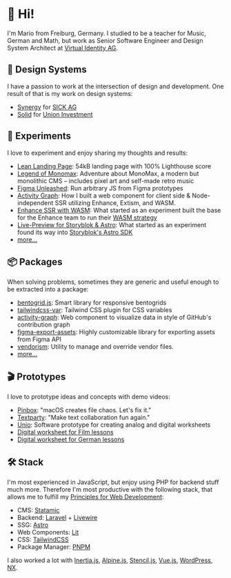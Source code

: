 # 👋 Hi!

I'm Mario from Freiburg, Germany. I studied to be a teacher for Music, German and Math, but work as Senior Software Engineer and Design System Architect at [Virtual Identity AG](https://www.virtual-identity.com/).

## 🎨 Design Systems

I have a passion to work at the intersection of design and development. One result of that is my work on design systems:

-   [Synergy](https://github.com/synergy-design-system/synergy-design-system) for [SICK AG](https://www.sick.com)
-   [Solid](https://github.com/solid-design-system/solid) for [Union Investment](https://www.union-investment.de)

## 🧪 Experiments

I love to experiment and enjoy sharing my thoughts and results:

-   [Lean Landing Page](https://leanlandingpage.mariohamann.com): 54kB landing page with 100% Lighthouse score
-   [Legend of Monomax](https://legend-of-monomax.mariohamann.com): Adventure about MonoMax, a modern but monolithic CMS – includes pixel art and self-made retro music
-   [Figma Unleashed](https://indieweb.social/@mariohamann/112416525138793601): Run arbitrary JS from Figma prototypes
-   [Activity Graph](https://mariohamann.com/activity-graph-component): How I built a web component for client side & Node-independent SSR utilizing Enhance, Extism, and WASM.
-   [Enhance SSR with WASM](https://github.com/mariohamann/enhance-ssr-wasm/tree/experiment/extism): What started as an experiment built the base for the Enhance team to run their [WASM strategy](https://enhance.dev/wasm)
-   [Live-Preview for Storyblok & Astro](https://github.com/mariohamann/storyblok-astro-live-preview-demo): What started as an experiment found its way into [Storyblok's Astro SDK](https://www.storyblok.com/mp/announcing-live-preview-for-storyblok-astro)
-   [more...](https://mariohamann.com)

## 📦 Packages

When solving problems, sometimes they are generic and useful enough to be extracted into a package:

-   [bentogrid.js](https://bentogrid.mariohamann.com/): Smart library for responsive bentogrids
-   [tailwindcss-var](https://tailwindcss-var.mariohamann.com): Tailwind CSS plugin for CSS variables
-   [activity-graph](https://mariohamann.github.io/activity-graph/): Web component to visualize data in style of GitHub's contribution graph
-   [figma-export-assets](https://github.com/mariohamann/figma-export-assets): Highly customizable library for exporting assets from Figma API
-   [vendorism](https://www.npmjs.com/package/vendorism): Utility to manage and override vendor files.
-   [more...](https://www.npmjs.com/~mariohamann)

## 🎬 Prototypes

I love to prototype ideas and concepts with demo videos:

-   [Pinbox](https://youtu.be/_EvJXlsVlek): "macOS creates file chaos. Let's fix it."
-   [Textparty](https://youtu.be/6-oYVz9a5RI): "Make text collaboration fun again."
-   [Unio](https://youtu.be/HgpBjrpMKlE): Software prototype for creating analog and digital worksheets
-   [Digital worksheet for Film lessons](https://youtu.be/RfrDXQSJkhE)
-   [Digital worksheet for German lessons](https://youtu.be/AgdPB_vOJdo)

## 🛠️ Stack

I'm most experienced in JavaScript, but enjoy using PHP for backend stuff much more. Therefore I'm most productive with the following stack, that allows me to fulfill my [Principles for Web Development](https://mariohamann.com/principles-for-web-development):

-   CMS: [Statamic](https://statamic.com)
-   Backend: [Laravel](https://laravel.com) + [Livewire](https://livewire.laravel.com/)
-   SSG: [Astro](https://astro.build)
-   Web Components: [Lit](https://lit.dev)
-   CSS: [TailwindCSS](https://tailwindcss.com)
-   Package Manager: [PNPM](https://pnpm.io)

I also worked a lot with [Inertia.js](https://inertiajs.com), [Alpine.js](https://alpinejs.dev), [Stencil.js](https://stenciljs.com), [Vue.js](https://vuejs.org), [WordPress](https://wordpress.org), [NX](https://nx.dev).
